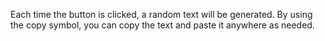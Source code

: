 Each time the button is clicked, a random text will be generated. By using the copy symbol, you can copy the text and paste it anywhere as needed.
